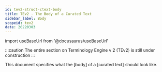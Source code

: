 ```yaml
---
id: tev2-struct-ctext-body
title: TEv2 - The Body of a Curated Text
sidebar_label: Body
scopeid: tev2
date: 20220303
---
```


import useBaseUrl from '@docusaurus/useBaseUrl'

:::caution
The entire section on Terminology Engine v 2 (TEv2) is still under construction
:::

This document specifies what the [body] of a [curated text] should look like.
